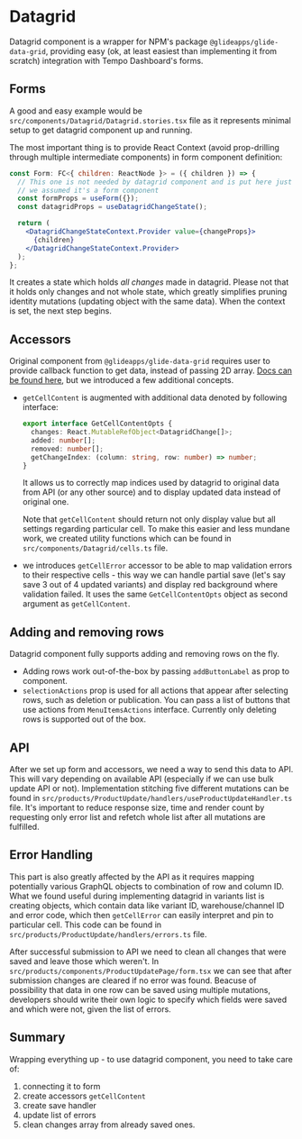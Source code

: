 # Datagrid

Datagrid component is a wrapper for NPM's package `@glideapps/glide-data-grid`, providing easy
(ok, at least easiest than implementing it from scratch) integration with Tempo Dashboard's forms.

## Forms

A good and easy example would be `src/components/Datagrid/Datagrid.stories.tsx` file as it
represents minimal setup to get datagrid component up and running.

The most important thing is to provide React Context (avoid prop-drilling through multiple
intermediate components) in form component definition:

```jsx
const Form: FC<{ children: ReactNode }> = ({ children }) => {
  // This one is not needed by datagrid component and is put here just because
  // we assumed it's a form component
  const formProps = useForm({});
  const datagridProps = useDatagridChangeState();

  return (
    <DatagridChangeStateContext.Provider value={changeProps}>
      {children}
    </DatagridChangeStateContext.Provider>
  );
};
```

It creates a state which holds _all changes_ made in datagrid. Please not that it holds only
changes and not whole state, which greatly simplifies pruning identity mutations (updating object
with the same data). When the context is set, the next step begins.

## Accessors

Original component from `@glideapps/glide-data-grid` requires user to provide callback function to
get data, instead of passing 2D array.
[Docs can be found here](https://glideapps.github.io/glide-data-grid/?path=/story/glide-data-grid-docs--getting-started),
but we introduced a few additional concepts.

- `getCellContent` is augmented with additional data denoted by following interface:

  ```typescript
  export interface GetCellContentOpts {
    changes: React.MutableRefObject<DatagridChange[]>;
    added: number[];
    removed: number[];
    getChangeIndex: (column: string, row: number) => number;
  }
  ```

  It allows us to correctly map indices used by datagrid to original data from API (or any other
  source) and to display updated data instead of original one.

  Note that `getCellContent` should return not only display value but all settings regarding
  particular cell. To make this easier and less mundane work, we created utility functions which
  can be found in `src/components/Datagrid/cells.ts` file.

- we introduces `getCellError` accessor to be able to map validation errors to their respective
  cells - this way we can handle partial save (let's say save 3 out of 4 updated variants) and
  display red background where validation failed. It uses the same `GetCellContentOpts` object as
  second argument as `getCellContent`.

## Adding and removing rows

Datagrid component fully supports adding and removing rows on the fly.

- Adding rows work out-of-the-box by passing `addButtonLabel` as prop to component.
- `selectionActions` prop is used for all actions that appear after selecting rows, such as
  deletion or publication. You can pass a list of buttons that use actions from `MenuItemsActions`
  interface. Currently only deleting rows is supported out of the box.

## API

After we set up form and accessors, we need a way to send this data to API. This will vary
depending on available API (especially if we can use bulk update API or not). Implementation
stitching five different mutations can be found in
`src/products/ProductUpdate/handlers/useProductUpdateHandler.ts` file. It's important to reduce
response size, time and render count by requesting only error list and refetch whole list after
all mutations are fulfilled.

## Error Handling

This part is also greatly affected by the API as it requires mapping potentially various GraphQL
objects to combination of row and column ID. What we found useful during implementing datagrid in
variants list is creating objects, which contain data like variant ID, warehouse/channel ID and
error code, which then `getCellError` can easily interpret and pin to particular cell. This code
can be found in `src/products/ProductUpdate/handlers/errors.ts` file.

After successful submission to API we need to clean all changes that were saved and leave those
which weren't. In `src/products/components/ProductUpdatePage/form.tsx` we can see that after
submission changes are cleared if no error was found. Beacuse of possibility that data in one row
can be saved using multiple mutations, developers should write their own logic to specify which
fields were saved and which were not, given the list of errors.

## Summary

Wrapping everything up - to use datagrid component, you need to take care of:

1. connecting it to form
2. create accessors `getCellContent`
3. create save handler
4. update list of errors
5. clean changes array from already saved ones.
